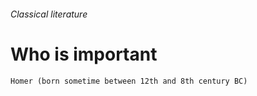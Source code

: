 ###### Classical literature

# Who is important
    Homer (born sometime between 12th and 8th century BC)